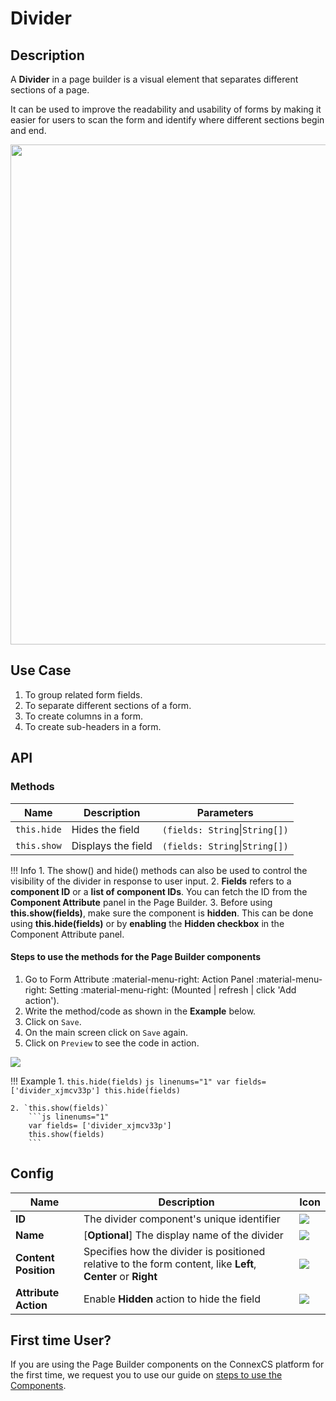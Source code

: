# Divider

## Description

A **Divider** in a page builder is a visual element that separates different sections of a page.

It can be used to improve the readability and usability of forms by making it easier for users to scan the form and identify where different sections begin and end.

<img src= "/apps/components/img/divider.png" width="800">

## Use Case

1. To group related form fields.
2. To separate different sections of a form.
3. To create columns in a form.
4. To create sub-headers in a form.

## API

### Methods

| **Name**| **Description**|**Parameters**|
|---------|----------------|--------------|
|`this.hide`|Hides the field|`(fields: String`&#124;`String[])`|
|`this.show`|Displays the field|`(fields: String`&#124;`String[])`|

!!! Info
    1. The show() and hide() methods can also be used to control the visibility of the divider in response to user input.
    2. **Fields** refers to a **component ID** or a **list of component IDs**. You can fetch the ID from the **Component Attribute** panel in the Page Builder.
    3. Before using **this.show(fields)**, make sure the component is **hidden**. This can be done using **this.hide(fields)** or by **enabling** the **Hidden checkbox** in the Component Attribute panel.

#### Steps to use the methods for the Page Builder components

1. Go to Form Attribute :material-menu-right: Action Panel :material-menu-right: Setting :material-menu-right: (Mounted | refresh | click 'Add action').
2. Write the method/code as shown in the **Example** below.
3. Click on `Save`.
4. On the main screen click on `Save` again.
5. Click on `Preview` to see the code in action.
<img src= "/apps/components/img/divider2.png">

!!! Example
    1. `this.hide(fields)`
        ```js linenums="1"
        var fields= ['divider_xjmcv33p']
        this.hide(fields)
        ```

    2. `this.show(fields)`
        ```js linenums="1"
        var fields= ['divider_xjmcv33p']
        this.show(fields)
        ```

## Config

| **Name**|**Description**|**Icon**|
|---------|---------------|--------|
|**ID**| The divider component's unique identifier|<img src= "/apps/components/img/input_id.png">|
|**Name**| [**Optional**] The display name of the divider|<img src= "/apps/components/img/checkbox_name.png">|
|**Content Position**|Specifies how the divider is positioned relative to the form content, like **Left**, **Center** or **Right**|<img src= "/apps/components/img/divider_contentposition.png">|
|**Attribute Action**|Enable **Hidden** action to hide the field|<img src= "/apps/components/img/alert_arrtibuteaction.png">|

## First time User?

If you are using the Page Builder components on the ConnexCS platform for the first time, we request you to use our guide on <a href="https://docs.connexcs.com/apps/page-builder/#steps-to-use-components-in-the-page-builder" target="_blank">steps to use the Components</a>.
